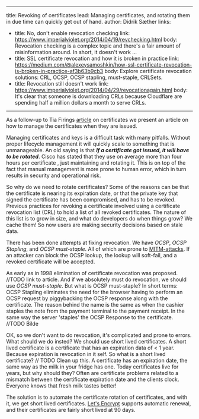 
---
title: Revoking of certificates
lead: Managing certificates, and rotating them in due time can quickly get out of hand.
author: Didrik Sæther
links:
  - title: No, don't enable revocation checking
    link: https://www.imperialviolet.org/2014/04/19/revchecking.html
    body: Revocation checking is a complex topic and there's a fair amount of misinformation around. In short, it doesn't work ...
  - title: SSL certificate revocation and how it is broken in practice
    link: https://medium.com/@alexeysamoshkin/how-ssl-certificate-revocation-is-broken-in-practice-af3b63b9cb3
    body: Explore certificate revocation solutions: CRL, OCSP, OCSP stapling, must-staple, CRLSets.
  - title: Revocation still doesn't work
    link: https://www.imperialviolet.org/2014/04/29/revocationagain.html
    body: It's clear that someone is downloading CRLs because Cloudflare are spending half a million dollars a month to serve CRLs.

---
As a follow-up to Tia Firings [article](https://security.christmas/2018/2) on certificates we present an article on how to manage the certificates when they are issued.

Managing certificates and keys is a difficult task with many pitfalls. Without proper lifecycle management it will quickly scale to something that is unmanageable. An old saying is that **_If a certificate got issued, it will have to be rotated_**. Cisco has stated that they use on average more than four hours per certificate , just maintaining and rotating it. This is on top of the fact that manual management is more prone to human error, which in turn results in security and operational risk.

So why do we need to rotate certificates? Some of the reasons can be that the certificate is nearing its expiration date, or that the private key that signed the certificate has been compromised, and has to be revoked.
Previous practices for revoking a certificate involved using a certificate revocation list (CRL) to hold a list of all revoked certificates. The nature of this list is to grow in size, and what do developers do when things grow? We cache them! So now users are making security decisions based on stale data.

There has been done attempts at fixing revocation. We have _OCSP_, _OCSP Stapling_, and _OCSP must-staple_. All of which are prone to [MITM-attacks](https://en.wikipedia.org/wiki/Man-in-the-middle_attack). If an attacker can block the OCSP lookup, the lookup will soft-fail, and a revoked certificate will be accepted.

As early as in 1998 elimination of certificate revocation was proposed. //TODO link to article. And if we absolutely must do revocation, we should use _OCSP must-staple_. But what is OCSP must-staple? In short terms: OCSP Stapling eliminates the need for the browser having to perform an OCSP request by piggybacking the OCSP response along with the certificate. 
The reason behind the name is the same as when the cashier staples the note from the payment terminal to the payment receipt.
In the same way the server 'staples' the OCSP Response to the certificate. //TODO Bilde 

OK, so we don't want to do revocation, it's complicated and prone to errors. What should we do insted? We should use short lived certificates. A short lived certificate is a certificate that has an expiration data of < 1 year. Because expiration is revocation in it self. So what is a short lived certificate? // TODO Clean up this. A certificate has an expiration date, the same way as the milk in your fridge has one. Today certificates live for years, but why should they? Often are certificate problems related to a mismatch between the certificate expiration date and the clients clock. Everyone knows that fresh milk tastes better!


The solution is to automate the certificate rotation of certificates, and with it, we get short lived certificates.
[Let's Encrypt](https://certbot.eff.org/docs/using.html#automated-renewals) supports automatic renewal, and their certificates are fairly short lived at 90 days. 

